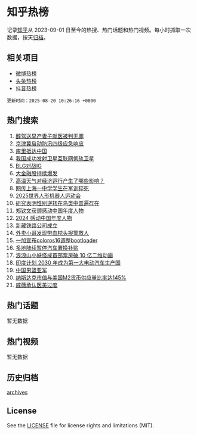 # 知乎热榜

记录[知乎](https://www.zhihu.com/)从 2023-09-01 日至今的热搜、热门话题和热门视频。每小时抓取一次数据，按天[归档](archives)。

## 相关项目

- [微博热榜](https://github.com/hotarchive/weibo)
- [头条热榜](https://github.com/hotarchive/toutiao)
- [抖音热榜](https://github.com/hotarchive/douyin)


`更新时间：2025-08-20 10:26:16 +0800`

## 热门搜索

1. [醉驾送早产妻子就医被判无罪](https://www.zhihu.com/search?q=%E9%86%89%E9%A9%BE%E9%80%81%E6%97%A9%E4%BA%A7%E5%A6%BB%E5%AD%90%E5%B0%B1%E5%8C%BB%E8%A2%AB%E5%88%A4%E6%97%A0%E7%BD%AA)
1. [京津冀启动防汛四级应急响应](https://www.zhihu.com/search?q=%E4%BA%AC%E6%B4%A5%E5%86%80%E5%90%AF%E5%8A%A8%E9%98%B2%E6%B1%9B%E5%9B%9B%E7%BA%A7%E5%BA%94%E6%80%A5%E5%93%8D%E5%BA%94)
1. [库里抵达中国](https://www.zhihu.com/search?q=%E5%BA%93%E9%87%8C%E6%8A%B5%E8%BE%BE%E4%B8%AD%E5%9B%BD)
1. [我国成功发射卫星互联网低轨卫星](https://www.zhihu.com/search?q=%E6%88%91%E5%9B%BD%E6%88%90%E5%8A%9F%E5%8F%91%E5%B0%84%E5%8D%AB%E6%98%9F%E4%BA%92%E8%81%94%E7%BD%91%E4%BD%8E%E8%BD%A8%E5%8D%AB%E6%98%9F)
1. [BLG对战IG](https://www.zhihu.com/search?q=BLG%E5%AF%B9%E6%88%98IG)
1. [大金融股持续爆发](https://www.zhihu.com/search?q=%E5%A4%A7%E9%87%91%E8%9E%8D%E8%82%A1%E6%8C%81%E7%BB%AD%E7%88%86%E5%8F%91)
1. [高温天气对经济运行产生了哪些影响？](https://www.zhihu.com/search?q=%E9%AB%98%E6%B8%A9%E5%A4%A9%E6%B0%94%E5%AF%B9%E7%BB%8F%E6%B5%8E%E8%BF%90%E8%A1%8C%E4%BA%A7%E7%94%9F%E4%BA%86%E5%93%AA%E4%BA%9B%E5%BD%B1%E5%93%8D%EF%BC%9F)
1. [网传上海一中学学生在军训猝死](https://www.zhihu.com/search?q=%E7%BD%91%E4%BC%A0%E4%B8%8A%E6%B5%B7%E4%B8%80%E4%B8%AD%E5%AD%A6%E5%AD%A6%E7%94%9F%E5%9C%A8%E5%86%9B%E8%AE%AD%E7%8C%9D%E6%AD%BB)
1. [2025世界人形机器人运动会](https://www.zhihu.com/search?q=2025%E4%B8%96%E7%95%8C%E4%BA%BA%E5%BD%A2%E6%9C%BA%E5%99%A8%E4%BA%BA%E8%BF%90%E5%8A%A8%E4%BC%9A)
1. [研究表明性别逆转在鸟类中普遍存在](https://www.zhihu.com/search?q=%E7%A0%94%E7%A9%B6%E8%A1%A8%E6%98%8E%E6%80%A7%E5%88%AB%E9%80%86%E8%BD%AC%E5%9C%A8%E9%B8%9F%E7%B1%BB%E4%B8%AD%E6%99%AE%E9%81%8D%E5%AD%98%E5%9C%A8)
1. [郑钦文获颁感动中国年度人物](https://www.zhihu.com/search?q=%E9%83%91%E9%92%A6%E6%96%87%E8%8E%B7%E9%A2%81%E6%84%9F%E5%8A%A8%E4%B8%AD%E5%9B%BD%E5%B9%B4%E5%BA%A6%E4%BA%BA%E7%89%A9)
1. [2024 感动中国年度人物](https://www.zhihu.com/search?q=2024%20%E6%84%9F%E5%8A%A8%E4%B8%AD%E5%9B%BD%E5%B9%B4%E5%BA%A6%E4%BA%BA%E7%89%A9)
1. [新藏铁路公司成立](https://www.zhihu.com/search?q=%E6%96%B0%E8%97%8F%E9%93%81%E8%B7%AF%E5%85%AC%E5%8F%B8%E6%88%90%E7%AB%8B)
1. [外卖小哥发现带血枕头报警救人](https://www.zhihu.com/search?q=%E5%A4%96%E5%8D%96%E5%B0%8F%E5%93%A5%E5%8F%91%E7%8E%B0%E5%B8%A6%E8%A1%80%E6%9E%95%E5%A4%B4%E6%8A%A5%E8%AD%A6%E6%95%91%E4%BA%BA)
1. [ 一加宣布coloros16调整bootloader](https://www.zhihu.com/search?q=%20%E4%B8%80%E5%8A%A0%E5%AE%A3%E5%B8%83coloros16%E8%B0%83%E6%95%B4bootloader)
1. [多地陆续暂停汽车置换补贴](https://www.zhihu.com/search?q=%E5%A4%9A%E5%9C%B0%E9%99%86%E7%BB%AD%E6%9A%82%E5%81%9C%E6%B1%BD%E8%BD%A6%E7%BD%AE%E6%8D%A2%E8%A1%A5%E8%B4%B4)
1. [浪浪山小妖怪成首部票房破 10 亿二维动画](https://www.zhihu.com/search?q=%E6%B5%AA%E6%B5%AA%E5%B1%B1%E5%B0%8F%E5%A6%96%E6%80%AA%E6%88%90%E9%A6%96%E9%83%A8%E7%A5%A8%E6%88%BF%E7%A0%B4%2010%20%E4%BA%BF%E4%BA%8C%E7%BB%B4%E5%8A%A8%E7%94%BB)
1. [印度计划 2030 年成为第一大电动汽车生产国](https://www.zhihu.com/search?q=%E5%8D%B0%E5%BA%A6%E8%AE%A1%E5%88%92%202030%20%E5%B9%B4%E6%88%90%E4%B8%BA%E7%AC%AC%E4%B8%80%E5%A4%A7%E7%94%B5%E5%8A%A8%E6%B1%BD%E8%BD%A6%E7%94%9F%E4%BA%A7%E5%9B%BD)
1. [中国男篮亚军](https://www.zhihu.com/search?q=%E4%B8%AD%E5%9B%BD%E7%94%B7%E7%AF%AE%E4%BA%9A%E5%86%9B)
1. [纳斯达克市值与美国M2货币供应量比率达145%](https://www.zhihu.com/search?q=%E7%BA%B3%E6%96%AF%E8%BE%BE%E5%85%8B%E5%B8%82%E5%80%BC%E4%B8%8E%E7%BE%8E%E5%9B%BDM2%E8%B4%A7%E5%B8%81%E4%BE%9B%E5%BA%94%E9%87%8F%E6%AF%94%E7%8E%87%E8%BE%BE145%25)
1. [戚薇承认医美过度](https://www.zhihu.com/search?q=%E6%88%9A%E8%96%87%E6%89%BF%E8%AE%A4%E5%8C%BB%E7%BE%8E%E8%BF%87%E5%BA%A6)

## 热门话题

暂无数据

## 热门视频

暂无数据

## 历史归档

[archives](archives)

## License

See the [LICENSE](LICENSE) file for license rights and limitations (MIT).
